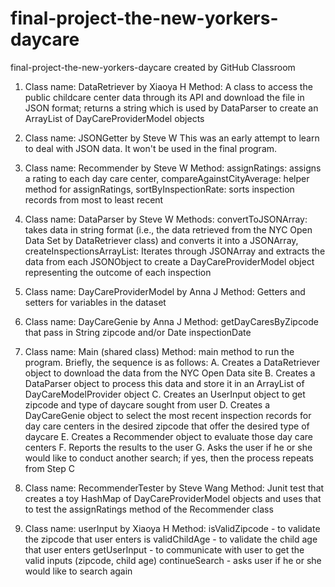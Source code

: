 # final-project-the-new-yorkers-daycare
final-project-the-new-yorkers-daycare created by GitHub Classroom

1. Class name: DataRetriever by Xiaoya H
Method: A class to access the public childcare center data through its API and download the file in JSON format; returns a string which is used by DataParser to create an ArrayList of DayCareProviderModel objects

2. Class name: JSONGetter by Steve W
This was an early attempt to learn to deal with JSON data. It won't be used in the final program.

3. Class name: Recommender by Steve W
Method: assignRatings: assigns a rating to each day care center, compareAgainstCityAverage: helper method for assignRatings, sortByInspectionRate: sorts inspection records from most to least recent

4. Class name: DataParser by Steve W
Methods: convertToJSONArray: takes data in string format (i.e., the data retrieved from the NYC Open Data Set by DataRetriever class) and converts it into a JSONArray, createInspectionsArrayList: Iterates through JSONArray and extracts the data from each JSONObject to create a DayCareProviderModel object representing the outcome of each inspection

5. Class name: DayCareProviderModel by Anna J
Method: Getters and setters for variables in the dataset

6. Class name: DayCareGenie by Anna J
Method: getDayCaresByZipcode that pass in String zipcode and/or Date inspectionDate

7. Class name: Main (shared class)
Method: main method to run the program. Briefly, the sequence is as follows:
A. Creates a DataRetriever object to download the data from the NYC Open Data site
B. Creates a DataParser object to process this data and store it in an ArrayList of DayCareModelProvider object
C. Creates an UserInput object to get zipcode and type of daycare sought from user
D. Creates a DayCareGenie object to select the most recent inspection records for day care centers in the desired zipcode that offer the desired type of daycare
E. Creates a Recommender object to evaluate those day care centers
F. Reports the results to the user
G. Asks the user if he or she would like to conduct another search; if yes, then the process repeats from Step C

8. Class name: RecommenderTester by Steve Wang
Method: Junit test that creates a toy HashMap of DayCareProviderModel objects and uses that to test the assignRatings method of the Recommender class

9. Class name: userInput by Xiaoya H
Method: isValidZipcode - to validate the zipcode that user enters
is validChildAge - to validate the child age that user enters
getUserInput - to communicate with user to get the valid inputs (zipcode, child age)
continueSearch - asks user if he or she would like to search again
